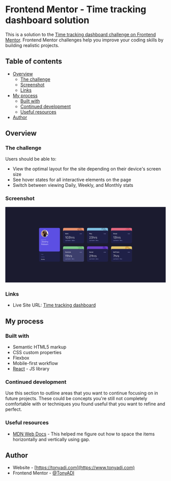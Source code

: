 # Frontend Mentor - Time tracking dashboard solution

This is a solution to the [Time tracking dashboard challenge on Frontend Mentor](https://www.frontendmentor.io/challenges/time-tracking-dashboard-UIQ7167Jw). Frontend Mentor challenges help you improve your coding skills by building realistic projects. 

## Table of contents

- [Overview](#overview)
  - [The challenge](#the-challenge)
  - [Screenshot](#screenshot)
  - [Links](#links)
- [My process](#my-process)
  - [Built with](#built-with)
  - [Continued development](#continued-development)
  - [Useful resources](#useful-resources)
- [Author](#author)

## Overview

### The challenge

Users should be able to:

- View the optimal layout for the site depending on their device's screen size
- See hover states for all interactive elements on the page
- Switch between viewing Daily, Weekly, and Monthly stats

### Screenshot

![](./src/images/desktop-screenshot.png)
<!--![](./src/images/mobile-screenshot.png)-->


### Links

- Live Site URL: [Time tracking dashboard](https://tonyadi.com/apps/frontend-mentor/time-tracking-dashboard)

## My process

### Built with

- Semantic HTML5 markup
- CSS custom properties
- Flexbox
- Mobile-first workflow
- [React](https://reactjs.org/) - JS library

### Continued development

Use this section to outline areas that you want to continue focusing on in future projects. These could be concepts you're still not completely comfortable with or techniques you found useful that you want to refine and perfect.

### Useful resources

- [MDN Web Docs](https://developer.mozilla.org/en-US/docs/Web/CSS) - This helped me figure out how to space the items horizontally and vertically using gap.

## Author

- Website - [https://tonyadi.com](https://www.tonyadi.com)
- Frontend Mentor - [@TonyADI](https://www.frontendmentor.io/profile/tonyADI)
